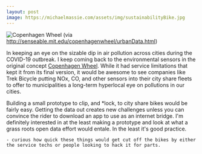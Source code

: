 ```yaml
---
layout: post
image: https://michaelmassie.com/assets/img/sustainabilityBike.jpg
---
```

![Copenhagen Wheel](https://michaelmassie.com/assets/img/sustainabilityBike.jpg)
(via http://senseable.mit.edu/copenhagenwheel/urbanData.html)

In keeping an eye on the sizable dip in air pollution across cities during the COVID-19 outbreak. I keep coming back to the environmental sensors in the original concept [Copenhagen Wheel](http://senseable.mit.edu/copenhagenwheel/urbanData.html). While it had service limitations that kept it from its final version, it would be awesome to see companies like Trek Bicycle putting NOx, CO, and other sensors into their city share fleets to offer to municipalities a long-term hyperlocal eye on pollutions in our cities.

Building a small prototype to clip, and *lock, to city share bikes would be fairly easy. Getting the data out creates new challenges unless you can convince the rider to download an app to use as an internet bridge. I'm definitely interested in at the least making a prototype and look at what a grass roots open data effort would entale. In the least it's good practice.

    - curious how quick these things would get cut off the bikes by either the service techs or people looking to hack it for parts.